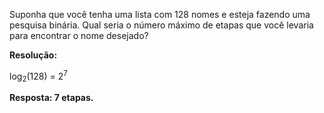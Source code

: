 Suponha que você tenha uma lista com 128 nomes e esteja fazendo uma pesquisa binária. Qual seria o número máximo de etapas que você levaria para encontrar o nome desejado?

**Resolução:**

log<sub>2</sub>(128) = 2<sup>7</sup>

**Resposta: 7 etapas.**
